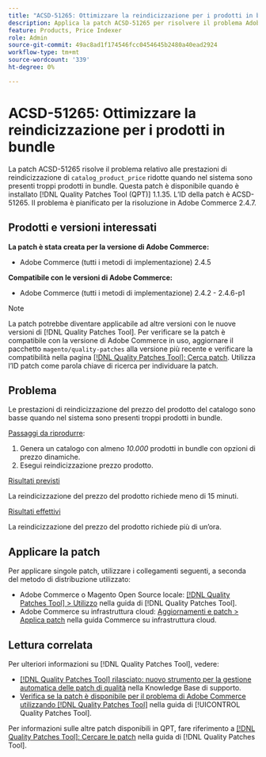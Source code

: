 ```yaml
---
title: "ACSD-51265: Ottimizzare la reindicizzazione per i prodotti in bundle"
description: Applica la patch ACSD-51265 per risolvere il problema Adobe Commerce, in cui le prestazioni di reindicizzazione "catalog_product_price" sono basse quando il sistema contiene troppi prodotti in bundle.
feature: Products, Price Indexer
role: Admin
source-git-commit: 49ac8ad1f174546fcc0454645b2480a40ead2924
workflow-type: tm+mt
source-wordcount: '339'
ht-degree: 0%

---
```


# ACSD-51265: Ottimizzare la reindicizzazione per i prodotti in bundle

La patch ACSD-51265 risolve il problema relativo alle prestazioni di reindicizzazione di `catalog_product_price` ridotte quando nel sistema sono presenti troppi prodotti in bundle. Questa patch è disponibile quando è installato [!DNL Quality Patches Tool (QPT)] 1.1.35. L’ID della patch è ACSD-51265. Il problema è pianificato per la risoluzione in Adobe Commerce 2.4.7.

## Prodotti e versioni interessati

**La patch è stata creata per la versione di Adobe Commerce:**

* Adobe Commerce (tutti i metodi di implementazione) 2.4.5

**Compatibile con le versioni di Adobe Commerce:**

* Adobe Commerce (tutti i metodi di implementazione) 2.4.2 - 2.4.6-p1

>[!NOTE]
>
>La patch potrebbe diventare applicabile ad altre versioni con le nuove versioni di [!DNL Quality Patches Tool]. Per verificare se la patch è compatibile con la versione di Adobe Commerce in uso, aggiornare il pacchetto `magento/quality-patches` alla versione più recente e verificare la compatibilità nella pagina [[!DNL Quality Patches Tool]: Cerca patch](https://experienceleague.adobe.com/tools/commerce-quality-patches/index.html). Utilizza l’ID patch come parola chiave di ricerca per individuare la patch.

## Problema

Le prestazioni di reindicizzazione del prezzo del prodotto del catalogo sono basse quando nel sistema sono presenti troppi prodotti in bundle.

<u>Passaggi da riprodurre</u>:

1. Genera un catalogo con almeno *10.000* prodotti in bundle con opzioni di prezzo dinamiche.
1. Esegui reindicizzazione prezzo prodotto.

<u>Risultati previsti</u>

La reindicizzazione del prezzo del prodotto richiede meno di 15 minuti.

<u>Risultati effettivi</u>

La reindicizzazione del prezzo del prodotto richiede più di un’ora.

## Applicare la patch

Per applicare singole patch, utilizzare i collegamenti seguenti, a seconda del metodo di distribuzione utilizzato:

* Adobe Commerce o Magento Open Source locale: [[!DNL Quality Patches Tool] > Utilizzo](https://experienceleague.adobe.com/docs/commerce-operations/tools/quality-patches-tool/usage.html) nella guida di [!DNL Quality Patches Tool].
* Adobe Commerce su infrastruttura cloud: [Aggiornamenti e patch > Applica patch](https://experienceleague.adobe.com/docs/commerce-cloud-service/user-guide/develop/upgrade/apply-patches.html) nella guida Commerce su infrastruttura cloud.

## Lettura correlata

Per ulteriori informazioni su [!DNL Quality Patches Tool], vedere:

* [[!DNL Quality Patches Tool] rilasciato: nuovo strumento per la gestione automatica delle patch di qualità](https://experienceleague.adobe.com/en/docs/commerce-knowledge-base/kb/announcements/commerce-announcements/magento-quality-patches-released-new-tool-to-self-serve-quality-patches) nella Knowledge Base di supporto.
* [Verifica se la patch è disponibile per il problema di Adobe Commerce utilizzando  [!DNL Quality Patches Tool]](/help/tools/quality-patches-tool/patches-available-in-qpt/check-patch-for-magento-issue-with-magento-quality-patches.md) nella guida di [!UICONTROL Quality Patches Tool].


Per informazioni sulle altre patch disponibili in QPT, fare riferimento a [[!DNL Quality Patches Tool]: Cercare le patch](https://experienceleague.adobe.com/tools/commerce-quality-patches/index.html) nella guida di [!DNL Quality Patches Tool].
